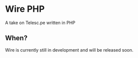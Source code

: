 # Wire PHP
A take on Telesc.pe written in PHP

## When?
Wire is currently still in development and will be released soon.
